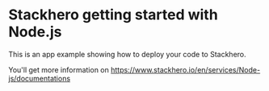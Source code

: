# Stackhero getting started with Node.js

This is an app example showing how to deploy your code to Stackhero.

You'll get more information on https://www.stackhero.io/en/services/Node-js/documentations